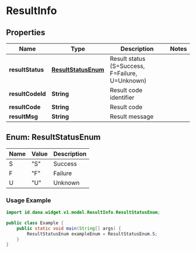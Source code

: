 

# ResultInfo


## Properties

| Name | Type | Description | Notes |
|------------ | ------------- | ------------- | -------------|
|**resultStatus** | [**ResultStatusEnum**](#ResultStatusEnum) | Result status (S=Success, F=Failure, U=Unknown) |  |
|**resultCodeId** | **String** | Result code identifier |  |
|**resultCode** | **String** | Result code |  |
|**resultMsg** | **String** | Result message |  |


<a name="ResultStatusEnum"></a>
## Enum: ResultStatusEnum

| Name | Value | Description |
| ---- | ----- | ----------- |
| S | "S" | Success |
| F | "F" | Failure |
| U | "U" | Unknown |

### Usage Example
```java
import id.dana.widget.v1.model.ResultInfo.ResultStatusEnum;

public class Example {
    public static void main(String[] args) {
        ResultStatusEnum exampleEnum = ResultStatusEnum.S;
    }
}
```



